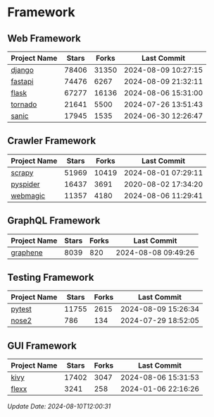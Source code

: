 # Framework

## Web Framework
| Project Name | Stars | Forks | Last Commit |
| ------------ | ----- | ----- | ----------- |
| [django](https://github.com/django/django) | 78406 | 31350 | 2024-08-09 10:27:15 |
| [fastapi](https://github.com/fastapi/fastapi) | 74476 | 6267 | 2024-08-09 21:32:11 |
| [flask](https://github.com/pallets/flask) | 67277 | 16136 | 2024-08-06 15:31:00 |
| [tornado](https://github.com/tornadoweb/tornado) | 21641 | 5500 | 2024-07-26 13:51:43 |
| [sanic](https://github.com/sanic-org/sanic) | 17945 | 1535 | 2024-06-30 12:26:47 |

## Crawler Framework
| Project Name | Stars | Forks | Last Commit |
| ------------ | ----- | ----- | ----------- |
| [scrapy](https://github.com/scrapy/scrapy) | 51969 | 10419 | 2024-08-01 07:29:11 |
| [pyspider](https://github.com/binux/pyspider) | 16437 | 3691 | 2020-08-02 17:34:20 |
| [webmagic](https://github.com/code4craft/webmagic) | 11357 | 4180 | 2024-08-06 11:29:41 |

## GraphQL Framework
| Project Name | Stars | Forks | Last Commit |
| ------------ | ----- | ----- | ----------- |
| [graphene](https://github.com/graphql-python/graphene) | 8039 | 820 | 2024-08-08 09:49:26 |

## Testing Framework
| Project Name | Stars | Forks | Last Commit |
| ------------ | ----- | ----- | ----------- |
| [pytest](https://github.com/pytest-dev/pytest) | 11755 | 2615 | 2024-08-09 15:26:34 |
| [nose2](https://github.com/nose-devs/nose2) | 786 | 134 | 2024-07-29 18:52:05 |

## GUI Framework
| Project Name | Stars | Forks | Last Commit |
| ------------ | ----- | ----- | ----------- |
| [kivy](https://github.com/kivy/kivy) | 17402 | 3047 | 2024-08-06 15:31:53 |
| [flexx](https://github.com/flexxui/flexx) | 3241 | 258 | 2024-01-06 22:16:26 |

*Update Date: 2024-08-10T12:00:31*